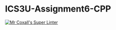 # ICS3U-Assignment6-CPP

[![Mr Coxall's Super Linter](https://github.com/Evgeny-Vovk/ICS3U-Assignment6-CPP/workflows/Mr%20Coxall's%20Super%20Linter/badge.svg)](https://github.com/Evgeny-Vovk/ICS3U-Assignment6-CPP/actions)
